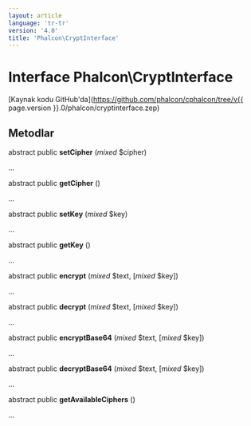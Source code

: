```yaml
---
layout: article
language: 'tr-tr'
version: '4.0'
title: 'Phalcon\CryptInterface'
---
```

# Interface **Phalcon\CryptInterface**

[Kaynak kodu GitHub'da](https://github.com/phalcon/cphalcon/tree/v{{ page.version }}.0/phalcon/cryptinterface.zep)

## Metodlar

abstract public **setCipher** (*mixed* $cipher)

...

abstract public **getCipher** ()

...

abstract public **setKey** (*mixed* $key)

...

abstract public **getKey** ()

...

abstract public **encrypt** (*mixed* $text, [*mixed* $key])

...

abstract public **decrypt** (*mixed* $text, [*mixed* $key])

...

abstract public **encryptBase64** (*mixed* $text, [*mixed* $key])

...

abstract public **decryptBase64** (*mixed* $text, [*mixed* $key])

...

abstract public **getAvailableCiphers** ()

...